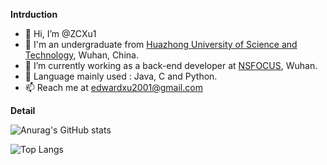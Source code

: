 **Intrduction**

- 👋 Hi, I’m @ZCXu1
- 👀 I'm an undergraduate from [Huazhong University of Science and Technology](https://www.hust.edu.cn/), Wuhan, China.
- 🌱 I’m currently working as a back-end developer at [NSFOCUS](https://www.nsfocus.com.cn/), Wuhan.
- 💞️ Language mainly used : Java, C and Python.
- 📫 Reach me at edwardxu2001@gmail.com

**Detail**

![Anurag's GitHub stats](https://github-readme-stats.vercel.app/api?username=ZCXu1)

![Top Langs](https://github-readme-stats.vercel.app/api/top-langs/?username=ZCXu1)

